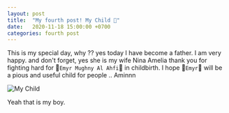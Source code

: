 ```yaml
---
layout: post
title:  "My fourth post! My Child 👶"
date:   2020-11-18 15:00:00 +0700
categories: fourth post
---
```

This is my special day, why ?? yes today I have become a father. I am very happy. and don't forget, yes she is my wife Nina Amelia thank you for fighting hard for 👶`Emyr Mughny Al Ahfi`👶 in childbirth. I hope 💙`Emyr`💙 will be a pious and useful child for people .. Aminnn

![My Child](https://i.ibb.co/vhvgzXG/myboy1.jpg)

Yeah that is my boy.
